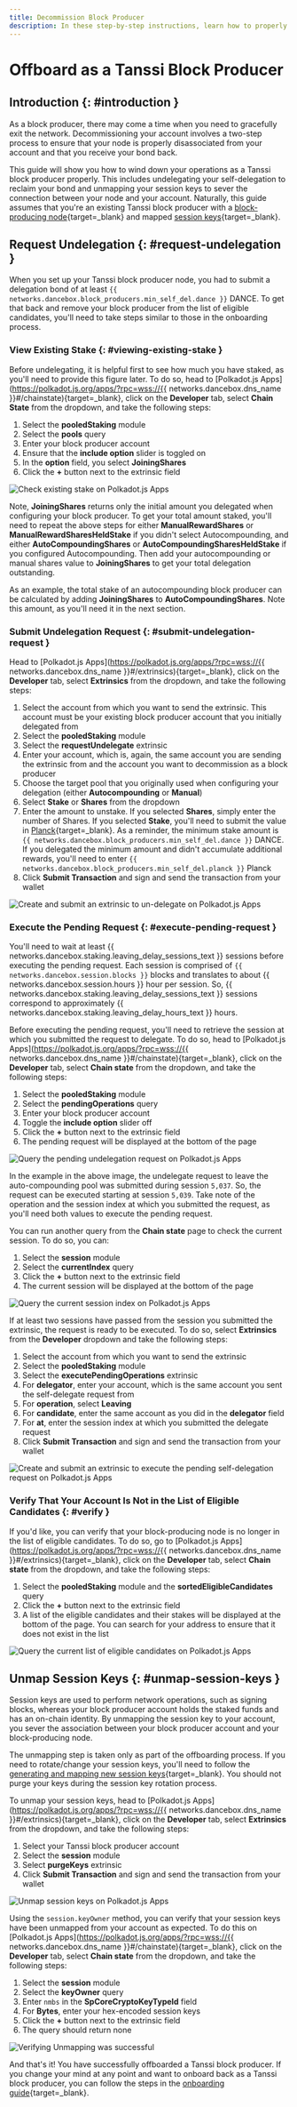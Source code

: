 ```yaml
---
title: Decommission Block Producer
description: In these step-by-step instructions, learn how to properly offboard as a Tanssi block producer, including unmapping your session keys and unstaking your bond.
---
```


# Offboard as a Tanssi Block Producer

## Introduction {: #introduction }

As a block producer, there may come a time when you need to gracefully exit the network. Decommissioning your account involves a two-step process to ensure that your node is properly disassociated from your account and that you receive your bond back.

This guide will show you how to wind down your operations as a Tanssi block producer properly. This includes undelegating your self-delegation to reclaim your bond and unmapping your session keys to sever the connection between your node and your account. Naturally, this guide assumes that you're an existing Tanssi block producer with a [block-producing node](/node-operators/block-producers/onboarding/run-a-block-producer){target=\_blank} and mapped [session keys](https://wiki.polkadot.network/docs/learn-keys#session-keys){target=\_blank}.

## Request Undelegation {: #request-undelegation }

When you set up your Tanssi block producer node, you had to submit a delegation bond of at least `{{ networks.dancebox.block_producers.min_self_del.dance }}` DANCE. To get that back and remove your block producer from the list of eligible candidates, you'll need to take steps similar to those in the onboarding process.

### View Existing Stake {: #viewing-existing-stake }

Before undelegating, it is helpful first to see how much you have staked, as you'll need to provide this figure later. To do so, head to [Polkadot.js Apps](https://polkadot.js.org/apps/?rpc=wss://{{ networks.dancebox.dns_name }}#/chainstate){target=\_blank}, click on the **Developer** tab, select **Chain State** from the dropdown, and take the following steps:

1. Select the **pooledStaking** module
2. Select the **pools** query
3. Enter your block producer account
4. Ensure that the **include option** slider is toggled on
5. In the **option** field, you select **JoiningShares**
6. Click the **+** button next to the extrinsic field

![Check existing stake on Polkadot.js Apps](/images/node-operators/block-producers/offboarding/account/account-1.webp)

Note, **JoiningShares** returns only the initial amount you delegated when configuring your block producer. To get your total amount staked, you'll need to repeat the above steps for either **ManualRewardShares** or **ManualRewardSharesHeldStake** if you didn't select Autocompounding, and either **AutoCompoundingShares** or **AutoCompoundingSharesHeldStake** if you configured Autocompounding. Then add your autocompounding or manual shares value to **JoiningShares** to get your total delegation outstanding.

As an example, the total stake of an autocompounding block producer can be calculated by adding **JoiningShares** to **AutoCompoundingShares**. Note this amount, as you'll need it in the next section.

### Submit Undelegation Request {: #submit-undelegation-request }

Head to [Polkadot.js Apps](https://polkadot.js.org/apps/?rpc=wss://{{ networks.dancebox.dns_name }}#/extrinsics){target=\_blank}, click on the **Developer** tab, select **Extrinsics** from the dropdown, and take the following steps:

1. Select the account from which you want to send the extrinsic. This account must be your existing block producer account that you initially delegated from
2. Select the **pooledStaking** module
3. Select the **requestUndelegate** extrinsic
4. Enter your account, which is, again, the same account you are sending the extrinsic from and the account you want to decommission as a block producer
5. Choose the target pool that you originally used when configuring your delegation (either **Autocompounding** or **Manual**)
6. Select **Stake** or **Shares** from the dropdown
7. Enter the amount to unstake. If you selected **Shares**, simply enter the number of Shares. If you selected **Stake**, you'll need to submit the value in [Planck](https://wiki.polkadot.network/docs/learn-DOT#the-planck-unit){target=\_blank}. As a reminder, the minimum stake amount is `{{ networks.dancebox.block_producers.min_self_del.dance }}` DANCE. If you delegated the minimum amount and didn't accumulate additional rewards, you'll need to enter `{{ networks.dancebox.block_producers.min_self_del.planck }}` Planck
8. Click **Submit Transaction** and sign and send the transaction from your wallet

![Create and submit an extrinsic to un-delegate on Polkadot.js Apps](/images/node-operators/block-producers/offboarding/account/account-2.webp)

### Execute the Pending Request {: #execute-pending-request }

You'll need to wait at least {{ networks.dancebox.staking.leaving_delay_sessions_text }} sessions before executing the pending request. Each session is comprised of `{{ networks.dancebox.session.blocks }}` blocks and translates to about {{ networks.dancebox.session.hours }} hour per session. So, {{ networks.dancebox.staking.leaving_delay_sessions_text }} sessions correspond to approximately {{ networks.dancebox.staking.leaving_delay_hours_text }} hours.

Before executing the pending request, you'll need to retrieve the session at which you submitted the request to delegate. To do so, head to [Polkadot.js Apps](https://polkadot.js.org/apps/?rpc=wss://{{ networks.dancebox.dns_name }}#/chainstate){target=\_blank}, click on the **Developer** tab, select **Chain state** from the dropdown, and take the following steps:

1. Select the **pooledStaking** module
2. Select the **pendingOperations** query
3. Enter your block producer account
4. Toggle the **include option** slider off
5. Click the **+** button next to the extrinsic field
6. The pending request will be displayed at the bottom of the page

![Query the pending undelegation request on Polkadot.js Apps](/images/node-operators/block-producers/offboarding/account/account-3.webp)

In the example in the above image, the undelegate request to leave the auto-compounding pool was submitted during session `5,037`. So, the request can be executed starting at session `5,039`. Take note of the operation and the session index at which you submitted the request, as you'll need both values to execute the pending request.

You can run another query from the **Chain state** page to check the current session. To do so, you can:

1. Select the **session** module
2. Select the **currentIndex** query
3. Click the **+** button next to the extrinsic field
4. The current session will be displayed at the bottom of the page

![Query the current session index on Polkadot.js Apps](/images/node-operators/block-producers/offboarding/account/account-4.webp)

If at least two sessions have passed from the session you submitted the extrinsic, the request is ready to be executed. To do so, select **Extrinsics** from the **Developer** dropdown and take the following steps:

1. Select the account from which you want to send the extrinsic
2. Select the **pooledStaking** module
3. Select the **executePendingOperations** extrinsic
4. For **delegator**, enter your account, which is the same account you sent the self-delegate request from
5. For **operation**, select **Leaving**
6. For **candidate**, enter the same account as you did in the **delegator** field
7. For **at**, enter the session index at which you submitted the delegate request
8. Click **Submit Transaction** and sign and send the transaction from your wallet

![Create and submit an extrinsic to execute the pending self-delegation request on Polkadot.js Apps](/images/node-operators/block-producers/offboarding/account/account-5.webp)

### Verify That Your Account Is Not in the List of Eligible Candidates {: #verify }

If you'd like, you can verify that your block-producing node is no longer in the list of eligible candidates. To do so, go to [Polkadot.js Apps](https://polkadot.js.org/apps/?rpc=wss://{{ networks.dancebox.dns_name }}#/extrinsics){target=\_blank}, click on the **Developer** tab, select **Chain state** from the dropdown, and take the following steps:

1. Select the **pooledStaking** module and the **sortedEligibleCandidates** query
2. Click the **+** button next to the extrinsic field
3. A list of the eligible candidates and their stakes will be displayed at the bottom of the page. You can search for your address to ensure that it does not exist in the list

![Query the current list of eligible candidates on Polkadot.js Apps](/images/node-operators/block-producers/offboarding/account/account-6.webp)

## Unmap Session Keys {: #unmap-session-keys }

Session keys are used to perform network operations, such as signing blocks, whereas your block producer account holds the staked funds and has an on-chain identity. By unmapping the session key to your account, you sever the association between your block producer account and your block-producing node.

The unmapping step is taken only as part of the offboarding process. If you need to rotate/change your session keys, you'll need to follow the [generating and mapping new session keys](/node-operators/block-producers/onboarding/account-setup/#map-session-keys){target=\_blank}. You should not purge your keys during the session key rotation process.

To unmap your session keys, head to [Polkadot.js Apps](https://polkadot.js.org/apps/?rpc=wss://{{ networks.dancebox.dns_name }}#/extrinsics){target=\_blank}, click on the **Developer** tab, select **Extrinsics** from the dropdown, and take the following steps:

1. Select your Tanssi block producer account
2. Select the **session** module
3. Select **purgeKeys** extrinsic
4. Click **Submit Transaction** and sign and send the transaction from your wallet

![Unmap session keys on Polkadot.js Apps](/images/node-operators/block-producers/offboarding/account/account-7.webp)

Using the `session.keyOwner` method, you can verify that your session keys have been unmapped from your account as expected. To do this on [Polkadot.js Apps](https://polkadot.js.org/apps/?rpc=wss://{{ networks.dancebox.dns_name }}#/chainstate){target=\_blank}, click on the **Developer** tab, select **Chain state** from the dropdown, and take the following steps:

1. Select the **session** module
2. Select the **keyOwner** query
3. Enter `nmbs` in the **SpCoreCryptoKeyTypeId** field
4. For **Bytes**, enter your hex-encoded session keys
5. Click the **+** button next to the extrinsic field
6. The query should return none

![Verifying Unmapping was successful](/images/node-operators/block-producers/offboarding/account/account-8.webp)

And that's it! You have successfully offboarded a Tanssi block producer. If you change your mind at any point and want to onboard back as a Tanssi block producer, you can follow the steps in the [onboarding guide](/node-operators/block-producers/onboarding/account-setup){target=\_blank}.
